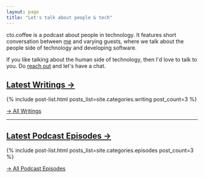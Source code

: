 ```yaml
---
layout: page
title: "Let's talk about people & tech"
---
```


cto.coffee is a podcast about people in technology. It features short conversation between [me](/work-with-me)
and varying guests, where we talk about the people side of technology and developing software.

If you like talking about the human side of technology, then I'd love to talk to you. Do [reach out](/contact/) and let's
have a chat.

## [Latest Writings →](/writing)

{% include post-list.html posts_list=site.categories.writing post_count=3 %}

<div class="u-cf"></div>

[→ All Writings](/writing)

---

## [Latest Podcast Episodes →](/episodes)

{% include post-list.html posts_list=site.categories.episodes post_count=3 %}

<div class="u-cf"></div>

[→ All Podcast Episodes](/episodes)
